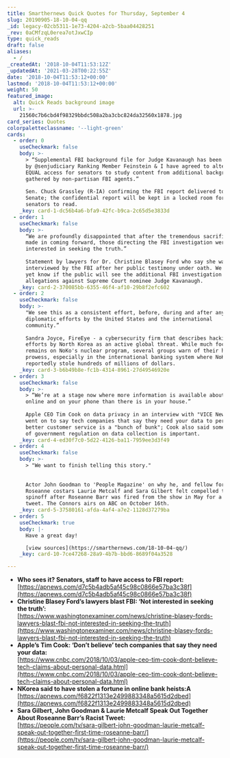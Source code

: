 ```yaml
---
title: Smarthernews Quick Quotes for Thursday, September 4
slug: 20190905-18-10-04-qq
_id: legacy-02cb5311-1e73-4204-a2cb-5baa04428251
_rev: 0aCMfzqL0erea7otJxwCIp
type: quick_reads
draft: false
aliases:
  - /
_createdAt: '2018-10-04T11:53:12Z'
_updatedAt: '2021-03-28T00:22:55Z'
date: '2018-10-04T11:53:12+00:00'
lastmod: '2018-10-04T11:53:12+00:00'
weight: 50
featured_image:
  alt: Quick Reads background image
  url: >-
    21560c7b6cbd4f98329bbdc508a2ba3cbc824da32560x1878.jpg
card_series: Quotes
colorpaletteclassname: '--light-green'
cards:
  - order: 0
    useCheckmark: false
    body: >-
      > “Supplemental FBI background file for Judge Kavanaugh has been received
      by @senjudiciary Ranking Member Feinstein & I have agreed to alternating
      EQUAL access for senators to study content from additional background info
      gathered by non-partisan FBI agents.”  
        
      Sen. Chuck Grassley (R-IA) confirming the FBI report delivered to the
      Senate; the confidential report will be kept in a locked room for all 100
      senators to read.
    _key: card-1-dc56b4a6-bfa9-42fc-b9ca-2c65d5e3833d
  - order: 1
    useCheckmark: false
    body: >-
      “We are profoundly disappointed that after the tremendous sacrifice she
      made in coming forward, those directing the FBI investigation were not
      interested in seeking the truth.”  
        
      Statement by lawyers for Dr. Christine Blasey Ford who say she wasn't
      interviewed by the FBI after her public testimony under oath. We do not
      yet know if the public will see the additional FBI investigation into
      allegations against Supreme Court nominee Judge Kavanaugh.
    _key: card-2-370085bb-6355-46f4-af10-29b8f2efc602
  - order: 2
    useCheckmark: false
    body: >-
      "We see this as a consistent effort, before, during and after any
      diplomatic efforts by the United States and the international
      community.”  
        
      Sandra Joyce, FireEye - a cybersecurity firm that describes hacking
      efforts by North Korea as an active global threat. While much focus
      remains on NoKo's nuclear program, several groups warn of their hacking
      prowess, especially in the international banking system where NoKo's
      reportedly stole hundreds of millions of dollars.
    _key: card-3-b6b49b8e-fc1b-4314-8961-27d49546920e
  - order: 3
    useCheckmark: false
    body: >-
      > “We’re at a stage now where more information is available about you
      online and on your phone than there is in your house.”  
        
      Apple CEO Tim Cook on data privacy in an interview with "VICE News." He
      went on to say tech companies that say they need your data to perform
      better customer service is a "bunch of bunk"; Cook also said some amount
      of government regulation on data collection is important.
    _key: card-4-ed30f7c0-5d22-4126-ba11-7959ee3d3f49
  - order: 4
    useCheckmark: false
    body: >-
      > "We want to finish telling this story."  
        
        
      Actor John Goodman to 'People Magazine' on why he, and fellow former
      Roseanne costars Laurie Metcalf and Sara Gilbert felt compelled to do a
      spinoff after Roseanne Barr was fired from the show in May for a racist
      tweet. The Connors airs on ABC on October 16th.
    _key: card-5-37580161-afda-4af4-a7e2-1128d37279ba
  - order: 5
    useCheckmark: true
    body: |-
      Have a great day!

      [view sources](https://smarthernews.com/18-10-04-qq/)
    _key: card-10-7ce47268-28a9-4b7b-bbd6-8689f04a3528

---
```

* **Who sees it? Senators, staff to have access to FBI report:**  
[https://apnews.com/d7c5b4adb5af45c98c0866e57ba3c38f](https://apnews.com/d7c5b4adb5af45c98c0866e57ba3c38f)
* **Christine Blasey Ford’s lawyers blast FBI: ‘Not interested in seeking the truth’:**  
[https://www.washingtonexaminer.com/news/christine-blasey-fords-lawyers-blast-fbi-not-interested-in-seeking-the-truth](https://www.washingtonexaminer.com/news/christine-blasey-fords-lawyers-blast-fbi-not-interested-in-seeking-the-truth)
* **Apple’s Tim Cook: ‘Don’t believe’ tech companies that say they need your data:**  
[https://www.cnbc.com/2018/10/03/apple-ceo-tim-cook-dont-believe-tech-claims-about-personal-data.html](https://www.cnbc.com/2018/10/03/apple-ceo-tim-cook-dont-believe-tech-claims-about-personal-data.html)
* **NKorea said to have stolen a fortune in online bank heists:A**  
[https://apnews.com/f6822f1313e2499883348a5615d2dbed](https://apnews.com/f6822f1313e2499883348a5615d2dbed)
* **Sara Gilbert, John Goodman & Laurie Metcalf Speak Out Together About Roseanne Barr’s Racist Tweet:**  
[https://people.com/tv/sara-gilbert-john-goodman-laurie-metcalf-speak-out-together-first-time-roseanne-barr/](https://people.com/tv/sara-gilbert-john-goodman-laurie-metcalf-speak-out-together-first-time-roseanne-barr/)